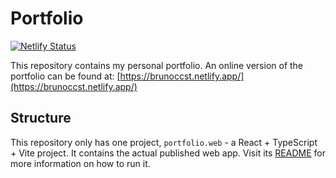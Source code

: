 # Portfolio
[![Netlify Status](https://api.netlify.com/api/v1/badges/ac440973-f6e4-4d25-b49a-b5e98d166b28/deploy-status)](https://app.netlify.com/sites/brunoccst/deploys)

This repository contains my personal portfolio.
An online version of the portfolio can be found at: [https://brunoccst.netlify.app/](https://brunoccst.netlify.app/)

## Structure

This repository only has one project, `portfolio.web` - a React + TypeScript + Vite project.
It contains the actual published web app.
Visit its [README](/portfolio.web/README.md) for more information on how to run it.
